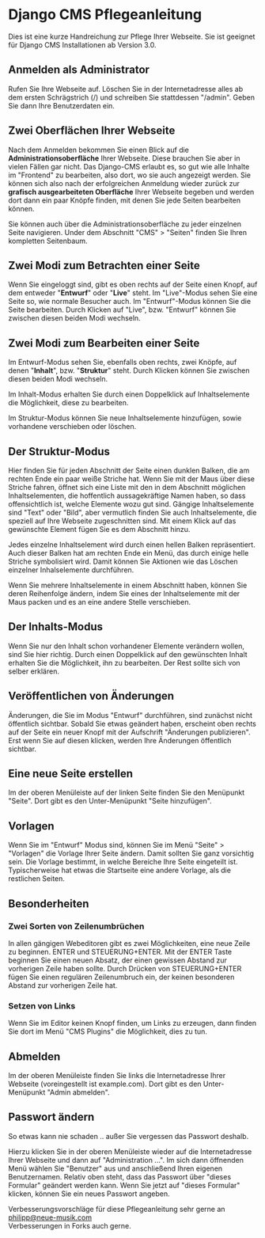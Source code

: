 Django CMS Pflegeanleitung
==========================

Dies ist eine kurze Handreichung zur Pflege Ihrer Webseite.
Sie ist geeignet für Django CMS Installationen ab Version 3.0.


Anmelden als Administrator
--------------------------

Rufen Sie Ihre Webseite auf. Löschen Sie in der Internetadresse alles ab dem ersten Schrägstrich (/) und schreiben Sie stattdessen "/admin". Geben Sie dann Ihre Benutzerdaten ein.


Zwei Oberflächen Ihrer Webseite
-------------------------------

Nach dem Anmelden bekommen Sie einen Blick auf die **Administrationsoberfläche** Ihrer Webseite. Diese brauchen Sie aber in vielen Fällen gar nicht. Das Django-CMS erlaubt es, so gut wie alle Inhalte im "Frontend" zu bearbeiten, also dort, wo sie auch angezeigt werden. Sie können sich also nach der erfolgreichen Anmeldung wieder zurück zur **grafisch ausgearbeiteten Oberfläche** Ihrer Webseite begeben und werden dort dann ein paar Knöpfe finden, mit denen Sie jede Seiten bearbeiten können.

Sie können auch über die Administrationsoberfläche zu jeder einzelnen Seite navigieren. Under dem Abschnitt "CMS" > "Seiten" finden Sie Ihren kompletten Seitenbaum.


Zwei Modi zum Betrachten einer Seite
------------------------------------

Wenn Sie eingeloggt sind, gibt es oben rechts auf der Seite einen Knopf, auf dem entweder "**Entwurf**" oder "**Live**" steht. Im "Live"-Modus sehen Sie eine Seite so, wie normale Besucher auch. Im "Entwurf"-Modus können Sie die Seite bearbeiten. Durch Klicken auf "Live", bzw. "Entwurf" können Sie zwischen diesen beiden Modi wechseln.



Zwei Modi zum Bearbeiten einer Seite
------------------------------------

Im Entwurf-Modus sehen Sie, ebenfalls oben rechts, zwei Knöpfe, auf denen "**Inhalt**", bzw. "**Struktur**" steht. Durch Klicken können Sie zwischen diesen beiden Modi wechseln.

Im Inhalt-Modus erhalten Sie durch einen Doppelklick auf Inhaltselemente die Möglichkeit, diese zu bearbeiten.

Im Struktur-Modus können Sie neue Inhaltselemente hinzufügen, sowie vorhandene verschieben oder löschen.


Der Struktur-Modus
------------------

Hier finden Sie für jeden Abschnitt der Seite einen dunklen Balken, die am rechten Ende ein paar weiße Striche hat. Wenn Sie mit der Maus über diese Striche fahren, öffnet sich eine Liste mit den in dem Abschnitt möglichen Inhaltselementen, die hoffentlich aussagekräftige Namen haben, so dass offensichtlich ist, welche Elemente wozu gut sind. Gängige Inhaltselemente sind "Text" oder "Bild", aber vermutlich finden Sie auch Inhaltselemente, die speziell auf Ihre Webseite zugeschnitten sind. Mit einem Klick auf das gewünschte Element fügen Sie es dem Abschnitt hinzu.

Jedes einzelne Inhaltselement wird durch einen hellen Balken repräsentiert. Auch dieser Balken hat am rechten Ende ein Menü, das durch einige helle Striche symbolisiert wird. Damit können Sie Aktionen wie das Löschen einzelner Inhalselemente durchführen.

Wenn Sie mehrere Inhaltselemente in einem Abschnitt haben, können Sie deren Reihenfolge ändern, indem Sie eines der Inhaltselemente mit der Maus packen und es an eine andere Stelle verschieben.


Der Inhalts-Modus
-----------------

Wenn Sie nur den Inhalt schon vorhandener Elemente verändern wollen, sind Sie hier richtig. Durch einen Doppelklick auf den gewünschten Inhalt erhalten Sie die Möglichkeit, ihn zu bearbeiten. Der Rest sollte sich von selber erklären.


Veröffentlichen von Änderungen
------------------------------

Änderungen, die Sie im Modus "Entwurf" durchführen, sind zunächst nicht öffentlich sichtbar. Sobald Sie etwas geändert haben, erscheint oben rechts auf der Seite ein neuer Knopf mit der Aufschrift "Änderungen publizieren". Erst wenn Sie auf diesen klicken, werden Ihre Änderungen öffentlich sichtbar.


Eine neue Seite erstellen
-------------------------

Im der oberen Menüleiste auf der linken Seite finden Sie den Menüpunkt "Seite". Dort gibt es den Unter-Menüpunkt "Seite hinzufügen".


Vorlagen
--------

Wenn Sie im "Entwurf" Modus sind, können Sie im Menü "Seite" > "Vorlagen" die Vorlage Ihrer Seite ändern. Damit sollten Sie ganz vorsichtig sein. Die Vorlage bestimmt, in welche Bereiche Ihre Seite eingeteilt ist. Typischerweise hat etwas die Startseite eine andere Vorlage, als die restlichen Seiten.


Besonderheiten
--------------

### Zwei Sorten von Zeilenumbrüchen

In allen gängigen Webeditoren gibt es zwei Möglichkeiten, eine neue Zeile zu beginnen. ENTER und STEUERUNG+ENTER. Mit der ENTER Taste beginnen Sie einen neuen Absatz, der einen gewissen Abstand zur vorherigen Zeile haben sollte. Durch Drücken von STEUERUNG+ENTER fügen Sie einen regulären Zeilenumbruch ein, der keinen besonderen Abstand zur vorherigen Zeile hat.


### Setzen von Links

Wenn Sie im Editor keinen Knopf finden, um Links zu erzeugen, dann finden Sie dort im Menü "CMS Plugins" die Möglichkeit, dies zu tun.


Abmelden
--------

Im der oberen Menüleiste finden Sie links die Internetadresse Ihrer Webseite (voreingestellt ist example.com). Dort gibt es den Unter-Menüpunkt "Admin abmelden".


Passwort ändern
---------------

So etwas kann nie schaden .. außer Sie vergessen das Passwort deshalb.

Hierzu klicken Sie in der oberen Menüleiste wieder auf die Internetadresse Ihrer Webseite und dann auf "Administration ...". Im sich dann öffnenden Menü wählen Sie "Benutzer" aus und anschließend Ihren eigenen Benutzernamen. Relativ oben steht, dass das Passwort über "dieses Formular" geändert werden kann. Wenn Sie jetzt auf "dieses Formular" klicken, können Sie ein neues Passwort angeben.


Verbesserungsvorschläge für diese Pflegeanleitung sehr gerne an philipp@neue-musik.com  
Verbesserungen in Forks auch gerne.
